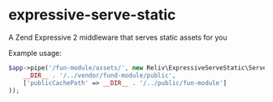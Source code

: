 # expressive-serve-static
A Zend Expressive 2 middleware that serves static assets for you

Example usage:
```php
$app->pipe('/fun-module/assets/', new Reliv\ExpressiveServeStatic\ServeStaticMiddleware(
    __DIR__ . '/../vendor/fund-module/public',
    ['publicCachePath' => __DIR__ . '/../public/fun-module']
));
```
